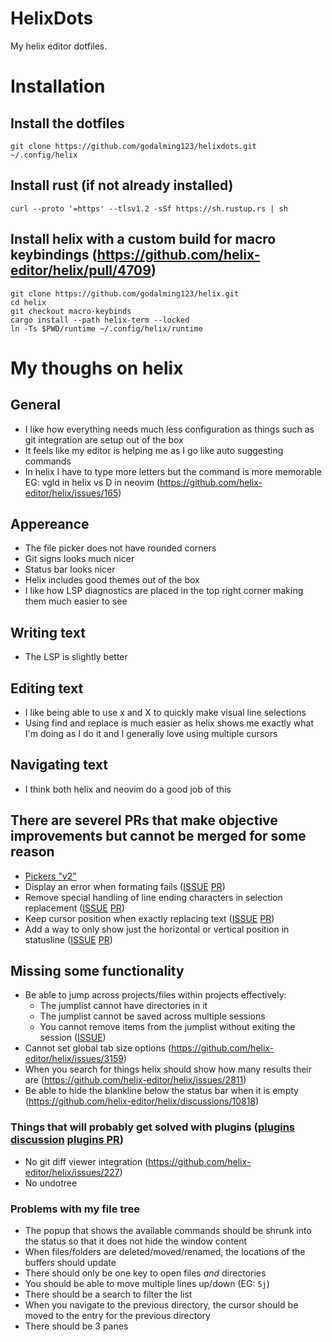 # HelixDots
My helix editor dotfiles.

# Installation
## Install the dotfiles
```
git clone https://github.com/godalming123/helixdots.git ~/.config/helix
```

## Install rust (if not already installed)
```
curl --proto '=https' --tlsv1.2 -sSf https://sh.rustup.rs | sh
```

## Install helix with a custom build for macro keybindings (https://github.com/helix-editor/helix/pull/4709)
```
git clone https://github.com/godalming123/helix.git
cd helix
git checkout macro-keybinds
cargo install --path helix-term --locked
ln -Ts $PWD/runtime ~/.config/helix/runtime
```

# My thoughs on helix
## General
- I like how everything needs much less configuration as things such as git integration are setup out of the box
- It feels like my editor is helping me as I go like auto suggesting commands
- In helix I have to type more letters but the command is more memorable EG: vgld in helix vs D in neovim (https://github.com/helix-editor/helix/issues/165)

## Appereance
- The file picker does not have rounded corners
- Git signs looks much nicer
- Status bar looks nicer
- Helix includes good themes out of the box
- I like how LSP diagnostics are placed in the top right corner making them much easier to see

## Writing text
- The LSP is slightly better

## Editing text
- I like being able to use x and X to quickly make visual line selections
- Using find and replace is much easier as helix shows me exactly what I'm doing as I do it and I generally love using multiple cursors

## Navigating text
- I think both helix and neovim do a good job of this

## There are severel PRs that make objective improvements but cannot be merged for some reason
- [Pickers "v2"](https://github.com/helix-editor/helix/pull/9647)
- Display an error when formating fails ([ISSUE](https://github.com/helix-editor/helix/issues/6736) [PR](https://github.com/helix-editor/helix/pull/6846))
- Remove special handling of line ending characters in selection replacement ([ISSUE](https://github.com/helix-editor/helix/issues/10725) [PR](https://github.com/helix-editor/helix/pull/10786))
- Keep cursor position when exactly replacing text ([ISSUE](https://github.com/helix-editor/helix/issues/5910) [PR](https://github.com/helix-editor/helix/pull/5930))
- Add a way to only show just the horizontal or vertical position in statusline ([ISSUE](https://github.com/helix-editor/helix/discussions/10282) [PR](https://github.com/helix-editor/helix/pull/10883))

## Missing some functionality
- Be able to jump across projects/files within projects effectively:
  - The jumplist cannot have directories in it
  - The jumplist cannot be saved across multiple sessions
  - You cannot remove items from the jumplist without exiting the session ([ISSUE](https://github.com/helix-editor/helix/issues/4757))
- Cannot set global tab size options (https://github.com/helix-editor/helix/issues/3159)
- When you search for things helix should show how many results their are (https://github.com/helix-editor/helix/issues/2811)
- Be able to hide the blankline below the status bar when it is empty (https://github.com/helix-editor/helix/discussions/10818)
### Things that will probably get solved with plugins ([plugins discussion](https://github.com/helix-editor/helix/discussions/3806) [plugins PR](https://github.com/helix-editor/helix/pull/8675))
- No git diff viewer integration (https://github.com/helix-editor/helix/issues/227)
- No undotree
### Problems with my file tree
- The popup that shows the available commands should be shrunk into the status so that it does not hide the window content
- When files/folders are deleted/moved/renamed, the locations of the buffers should update
- There should only be one key to open files *and* directories
- You should be able to move multiple lines up/down (EG: `5j`)
- There should be a search to filter the list
- When you navigate to the previous directory, the cursor should be moved to the entry for the previous directory
- There should be 3 panes
